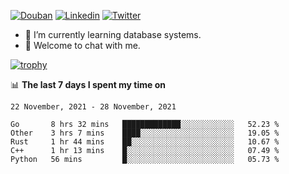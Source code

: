 
<p align="left">
<a href="https://www.douban.com/people/ixxchan"><img src="https://img.shields.io/badge/@ixxchan-007722?style=flat&logo=Douban&logoColor=white" alt="Douban" /></a> 
<a href="https://www.linkedin.com/in/xxchan/?locale=en_US"><img src="https://img.shields.io/badge/@xxchan-0073b1?style=flat&logo=LinkedIn&logoColor=white" alt="Linkedin" /></a> 
<a href="https://twitter.com/yayale_umi"><img src="https://img.shields.io/badge/@yayale__umi-1DA1F2?style=flat&logo=Twitter&logoColor=white" alt="Twitter"/></a>
</p>

- 🌱 I’m currently learning database systems.
- 💬 Welcome to chat with me.


[![trophy](https://github-profile-trophy.vercel.app/?username=xxchan&theme=flat&column=7)](https://github.com/xxchan)


📊 **The last 7 days I spent my time on** 

<!--START_SECTION:waka-->
```text
22 November, 2021 - 28 November, 2021

Go       8 hrs 32 mins   █████████████░░░░░░░░░░░░   52.23 % 
Other    3 hrs 7 mins    ████░░░░░░░░░░░░░░░░░░░░░   19.05 % 
Rust     1 hr 44 mins    ██░░░░░░░░░░░░░░░░░░░░░░░   10.67 % 
C++      1 hr 13 mins    █░░░░░░░░░░░░░░░░░░░░░░░░   07.49 % 
Python   56 mins         █░░░░░░░░░░░░░░░░░░░░░░░░   05.73 %
```
<!--END_SECTION:waka-->

<!--
**xxchan/xxchan** is a ✨ _special_ ✨ repository because its `README.md` (this file) appears on your GitHub profile.

Here are some ideas to get you started:

- 🔭 I’m currently working on ...
- 🌱 I’m currently learning ...
- 👯 I’m looking to collaborate on ...
- 🤔 I’m looking for help with ...
- 💬 Ask me about ...
- 📫 How to reach me: ...
- 😄 Pronouns: ...
- ⚡ Fun fact: ...
-->
